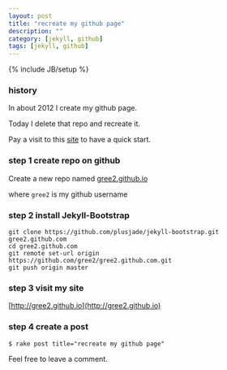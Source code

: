 ```yaml
---
layout: post
title: "recreate my github page"
description: ""
category: [jekyll, github]
tags: [jekyll, github]
---
```

{% include JB/setup %}

### history

In about 2012 I create my github page.

Today I delete that repo and recreate it.

Pay a visit to this [site](http://jekyllbootstrap.com/usage/jekyll-quick-start.html) to have a quick start.

### step 1 create repo on github

Create a new repo named [gree2.github.io](https://github.com/gree2/gree2.github.com)

where `gree2` is my github username

### step 2 install Jekyll-Bootstrap

    git clone https://github.com/plusjade/jekyll-bootstrap.git gree2.github.com
    cd gree2.github.com
    git remote set-url origin https://github.com/gree2/gree2.github.com.git
    git push origin master

### step 3 visit my site

[http://gree2.github.io](http://gree2.github.io)

### step 4 create a post

    $ rake post title="recreate my github page"

Feel free to leave a comment.

